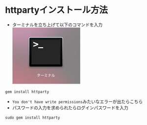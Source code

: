 # httpartyインストール方法

* ターミナルを立ち上げて以下のコマンドを入力
![](lib/terminal.png)
```
gem install httparty
```

* `You don't have write permissions`みたいなエラーが出たらこちら
* パスワードの入力を求められたらログインパスワードを入力
```
sudo gem install httparty
```